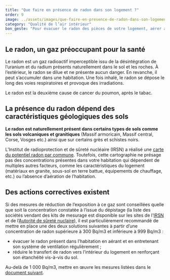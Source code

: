 ```yaml
---
title: "Que faire en présence de radon dans son logement ?"
order: 9
image: ../assets/images/que-faire-en-presence-de-radon-dans-son-logement.jpg
category: "Qualité de l’air intérieur"
bon_geste: "Pour évacuer le radon des pièces de votre logement, aérer au moins 20 minutes par jour, hiver comme été."
---
```


## Le radon, un gaz préoccupant pour la santé

Le radon est un gaz radioactif imperceptible issu de la désintégration de l’uranium et du radium présents naturellement dans le sol et les roches. À l’extérieur, le radon se dilue et ne présente aucun danger. En revanche, il peut s’accumuler dans une habitation. Une fois inhalé, le radon se dépose le long des voies respiratoires et provoque des irradiations. 

Le radon est la deuxième cause de cancer du poumon, après le tabac.

## La présence du radon dépend des caractéristiques géologiques des sols

**Le radon est naturellement présent dans certains types de sols comme les sols volcaniques et granitiques** (Massif armoricain, Massif central, Corse, Vosges etc.) ainsi que sur certains grès et schistes noirs.

L’Institut de radioprotection et de sûreté nucléaire (IRSN) a réalisé une [carte du potentiel radon par commune](https://www.irsn.fr/FR/connaissances/Environnement/expertises-radioactivite-naturelle/radon/Pages/5-cartographie-potentiel-radon-commune.aspx). Toutefois, cette cartographie ne présage pas des concentrations présentes dans votre habitation qui dépendent de multiples autres facteurs, comme les caractéristiques du logement (matériaux en granite, sous-sol en terre battue, équipements de chauffage, etc.) ou l’absence d’aération de l’habitation.

## Des actions correctives existent

Si des mesures de réduction de l’exposition à ce gaz sont conseillées quelle que soit la concentration constatée à l’issue du dépistage (la liste des sociétés vendant des kits de mesurage est disponible sur les sites de l'[IRSN](https://www.irsn.fr/FR/Pages/Home.aspx) et de l’[Autorité de sûreté nuclaire](https://www.asn.fr/espace-professionnels/agrements-controles-et-mesures/organismes-agrees-pour-la-mesure-du-radon)), il est particulièrement recommandé de mettre en place une des deux solutions suivantes à partir d’une concentration de radon supérieure à 300 Bq/m3 et inférieure à 999 Bq/m3 :
- évacuer le radon présent dans l’habitation en aérant et en entretenant son système de ventilation régulièrement ;
- réduire le transfert de radon vers l’intérieur du logement en renforçant son étanchéité vis-à-vis du sol.
 
Au-delà de 1 000 Bq/m3, mettre en œuvre les mesures listées dans le [document suivant](https://www.legifrance.gouv.fr/jorf/article_jo/JORFARTI000038184974).
